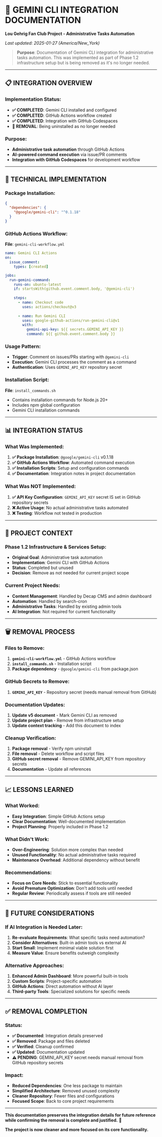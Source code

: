 # 🤖 GEMINI CLI INTEGRATION DOCUMENTATION
**Lou Gehrig Fan Club Project - Administrative Tasks Automation**

_Last updated: 2025-01-27 (America/New_York)_

> **Purpose**: Documentation of Gemini CLI integration for administrative tasks automation. This was implemented as part of Phase 1.2 infrastructure setup but is being removed as it's no longer needed.

---

## 📋 **INTEGRATION OVERVIEW**

### **Implementation Status:**
- **✅ COMPLETED**: Gemini CLI installed and configured
- **✅ COMPLETED**: GitHub Actions workflow created
- **✅ COMPLETED**: Integration with GitHub Codespaces
- **🔄 REMOVAL**: Being uninstalled as no longer needed

### **Purpose:**
- **Administrative task automation** through GitHub Actions
- **AI-powered command execution** via issue/PR comments
- **Integration with GitHub Codespaces** for development workflow

---

## 🔧 **TECHNICAL IMPLEMENTATION**

### **Package Installation:**
```json
{
  "dependencies": {
    "@google/gemini-cli": "^0.1.18"
  }
}
```

### **GitHub Actions Workflow:**
**File**: `gemini-cli-workflow.yml`

```yaml
name: Gemini CLI Actions
on:
  issue_comment:
    types: [created]

jobs:
  run-gemini-command:
    runs-on: ubuntu-latest
    if: startsWith(github.event.comment.body, '@gemini-cli')
    
    steps:
      - name: Checkout code
        uses: actions/checkout@v3
      
      - name: Run Gemini CLI
        uses: google-github-actions/run-gemini-cli@v1
        with:
          gemini-api-key: ${{ secrets.GEMINI_API_KEY }}
          command: ${{ github.event.comment.body }}
```

### **Usage Pattern:**
- **Trigger**: Comment on issues/PRs starting with `@gemini-cli`
- **Execution**: Gemini CLI processes the comment as a command
- **Authentication**: Uses `GEMINI_API_KEY` repository secret

### **Installation Script:**
**File**: `install_commands.sh`
- Contains installation commands for Node.js 20+
- Includes npm global configuration
- Gemini CLI installation commands

---

## 📊 **INTEGRATION STATUS**

### **What Was Implemented:**
1. **✅ Package Installation**: `@google/gemini-cli` v0.1.18
2. **✅ GitHub Actions Workflow**: Automated command execution
3. **✅ Installation Scripts**: Setup and configuration commands
4. **✅ Documentation**: Integration notes in project documentation

### **What Was NOT Implemented:**
1. **✅ API Key Configuration**: `GEMINI_API_KEY` secret IS set in GitHub repository secrets
2. **❌ Active Usage**: No actual administrative tasks automated
3. **❌ Testing**: Workflow not tested in production

---

## 🎯 **PROJECT CONTEXT**

### **Phase 1.2 Infrastructure & Services Setup:**
- **Original Goal**: Administrative task automation
- **Implementation**: Gemini CLI with GitHub Actions
- **Status**: Completed but unused
- **Decision**: Remove as not needed for current project scope

### **Current Project Needs:**
- **Content Management**: Handled by Decap CMS and admin dashboard
- **Automation**: Handled by search-cron
- **Administrative Tasks**: Handled by existing admin tools
- **AI Integration**: Not required for current functionality

---

## 🗑️ **REMOVAL PROCESS**

### **Files to Remove:**
1. **`gemini-cli-workflow.yml`** - GitHub Actions workflow
2. **`install_commands.sh`** - Installation script
3. **Package dependency** - `@google/gemini-cli` from package.json

### **GitHub Secrets to Remove:**
1. **`GEMINI_API_KEY`** - Repository secret (needs manual removal from GitHub)

### **Documentation Updates:**
1. **Update v5 document** - Mark Gemini CLI as removed
2. **Update project plan** - Remove from infrastructure setup
3. **Update context tracking** - Add this document to index

### **Cleanup Verification:**
1. **Package removal** - Verify npm uninstall
2. **File removal** - Delete workflow and script files
3. **GitHub secret removal** - Remove GEMINI_API_KEY from repository secrets
4. **Documentation** - Update all references

---

## 📈 **LESSONS LEARNED**

### **What Worked:**
- **Easy Integration**: Simple GitHub Actions setup
- **Clear Documentation**: Well-documented implementation
- **Project Planning**: Properly included in Phase 1.2

### **What Didn't Work:**
- **Over-Engineering**: Solution more complex than needed
- **Unused Functionality**: No actual administrative tasks required
- **Maintenance Overhead**: Additional dependency without benefit

### **Recommendations:**
- **Focus on Core Needs**: Stick to essential functionality
- **Avoid Premature Optimization**: Don't add tools until needed
- **Regular Review**: Periodically assess if tools are still needed

---

## 🔄 **FUTURE CONSIDERATIONS**

### **If AI Integration is Needed Later:**
1. **Re-evaluate Requirements**: What specific tasks need automation?
2. **Consider Alternatives**: Built-in admin tools vs external AI
3. **Start Small**: Implement minimal viable solution first
4. **Measure Value**: Ensure benefits outweigh complexity

### **Alternative Approaches:**
1. **Enhanced Admin Dashboard**: More powerful built-in tools
2. **Custom Scripts**: Project-specific automation
3. **GitHub Actions**: Direct automation without AI layer
4. **Third-party Tools**: Specialized solutions for specific needs

---

## ✅ **REMOVAL COMPLETION**

### **Status:**
- **✅ Documented**: Integration details preserved
- **✅ Removed**: Package and files deleted
- **✅ Verified**: Cleanup confirmed
- **✅ Updated**: Documentation updated
- **⚠️ PENDING**: GEMINI_API_KEY secret needs manual removal from GitHub repository secrets

### **Impact:**
- **Reduced Dependencies**: One less package to maintain
- **Simplified Architecture**: Removed unused complexity
- **Cleaner Repository**: Fewer files and configurations
- **Focused Scope**: Back to core project requirements

---

**This documentation preserves the integration details for future reference while confirming the removal is complete and justified.** 🎯

**The project is now cleaner and more focused on its core functionality.**